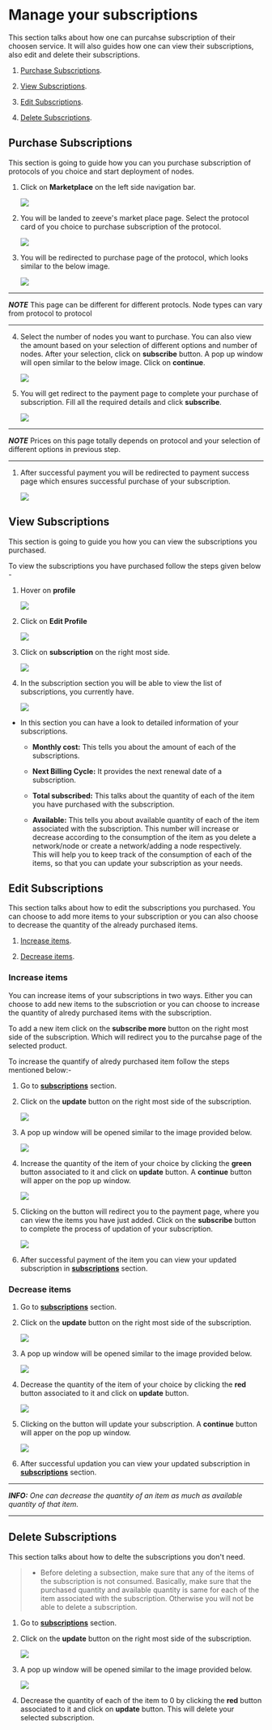 # Manage your subscriptions

This section talks about how one can purcahse subscription of their choosen service. It will also guides how one can view their subscriptions,
also edit and delete their subscriptions.

1. [Purchase Subscriptions](#purchase-subscriptions).

2. [View Subscriptions](#view-subscriptions).
3. [Edit Subscriptions](#edit-subscriptions).
4. [Delete Subscriptions](#delete-subscriptions).


## Purchase Subscriptions

This section is going to guide how you can you purchase subscription of protocols of you choice and start deployment of nodes.

1. Click on **Marketplace** on the left side navigation bar.

    ![](images/sideNavBar.png)

2. You will be landed to zeeve's market place page. Select the protocol card of you choice to purchase subscription of the protocol.

    ![](images/marketPlace.png)

3. You will be redirected to purchase page of the protocol, which looks similar to the below image.

    ![](images/ETHPurcahseSub.png)

---
***NOTE*** This page can be different for different protocls. Node types can vary from protocol to protocol

---

4. Select the number of nodes you want to purchase. You can also view the amount based on your selection of different options and number of nodes. After your selection, click on **subscribe** button. A pop up window will open similar to the below image. Click on **continue**. 

    ![](images/ETHPurchaseModal.png)

5. You will get redirect to the payment page to complete your purchase of subscription. Fill all the required details and click **subscribe**.

    ![](images/ETHPurchasePayment.png)

---
***NOTE*** Prices on this page totally depends on protocol and your selection of different options in previous step.

---

1. After successful payment you will be redirected to payment success page which ensures successful purchase of your subscription.

    ![](images/paymentSucessPage.png)


## View Subscriptions

This section is going to guide you how you can view the subscriptions you purchased.

To view the subscriptions you have purchased follow the steps given below -

1. Hover on **profile** 

    ![](images/profile.png)

2. Click on **Edit Profile**
 
    ![](images/profilemenu.png)

3. Click on **subscription** on the right most side.

    ![](images/editprofile.png)

4. In the subscription section you will be able to view the list of subscriptions, you currently have.

    ![](images/subscriptionList.png)

* In this section you can have a look to detailed information of your subscriptions.
  
  * **Monthly cost:** This tells you about the amount of each of the subscriptions.

  * **Next Billing Cycle:** It provides the next renewal date of a subscription.

  * **Total subscribed:** This talks about the quantity of each of the item you have purchased with the subscription.

  * **Available:** This tells you about available quantity of each of the item associated with the subscription. This number will increase or decrease according to the consumption of the item as you delete a network/node or create a network/adding a node respectively.  
  This will help you to keep track of the consumption of each of the items, so that you can update your subscription as your needs.
    

## Edit Subscriptions

This section talks about how to edit the subscriptions you purchased. You can choose to add more items to your subscription or you can also choose to decrease the quantity of the already purchased items.

1. [Increase items](#increase-items).

2. [Decrease items](#decrease-items).

### Increase items

You can increase items of your subscriptions in two ways. Either you can choose to add new items to the subscriotion or you can choose to increase the quantity of alredy purchased items with the subscription.

To add a new item click on the **subscribe more** button on the right most side of the subscription. Which will redirect you to the purcahse page of the selected product.

To increase the quantify of alredy purchased item follow the steps mentioned below:-


1. Go to [**subscriptions**](#view-subscriptions) section.  

2. Click on the **update** button on the right most side of the subscription.

    ![](images/subscriptionList.png)

3. A pop up window will be opened similar to the image provided below.

    ![](images/updateSubPopUpWindow.png)

4. Increase the quantity of the item of your choice by clicking the **green** button associated to it and click on **update** button. A **continue** button will apper on the pop up window.

    ![](images/updateSubIncreaseItem.png)

5. Clicking on the button will redirect you to the payment page, where you can view the items you have just added. Click on the **subscribe** button to complete the process of updation of your subscription.

    ![](images/updateSubPayment.png)

6. After successful payment of the item you can view your updated subscription in [**subscriptions**](#view-subscriptions) section.    


### Decrease items

1. Go to [**subscriptions**](#view-subscriptions) section.

2. Click on the **update** button on the right most side of the subscription.

    ![](images/subscriptionList.png)

3. A pop up window will be opened similar to the image provided below.

    ![](images/updateSubPopUpWindow.png)

4. Decrease the quantity of the item of your choice by clicking the **red** button associated to it and click on **update** button. 

    ![](images/updateSubDecreaseItems.png)

5. Clicking on the button will update your subscription. A **continue** button will apper on the pop up window. 

    ![](images/updateSubDecreased.png)

6. After successful updation you can view your updated subscription in [**subscriptions**](#view-subscriptions) section.    


---
***INFO:** One can decrease the quantity of an item as much as available quantity of that item.*

---

## Delete Subscriptions

This section talks about how to delte the subscriptions you don't need.

> * Before deleting a subsection, make sure that any of the items of the subscription is not consumed. Basically, make sure that the purchased quantity and available quantity is same for each of the item associated with the subscription.     Otherwise you will not be able to delete a subscription.

1. Go to [**subscriptions**](#view-subscriptions) section.

2. Click on the **update** button on the right most side of the subscription.

    ![](images/subscriptionList.png)

3. A pop up window will be opened similar to the image provided below.

    ![](images/updateSubPopUpWindow.png)

4. Decrease the quantity of each of the item to 0 by clicking the **red** button associated to it and click on **update** button. This will delete your selected subscription.